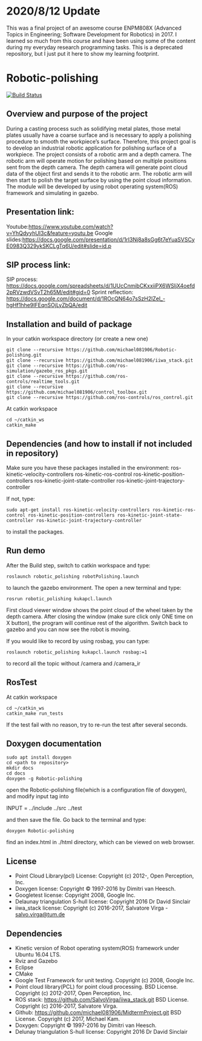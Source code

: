 # 2020/8/12 Update
This was a final project of an awesome course ENPM808X (Advanced Topics in Engineering; Software Development for Robotics) in 2017. I learned so much from this course and have been using some of the content during my everyday research programming tasks. This is a deprecated repository, but I just put it here to show my learning footprint.   

# Robotic-polishing
[![Build Status](https://travis-ci.org/michael081906/Robotic-polishing.svg?branch=master)](https://travis-ci.org/michael081906/Robotic-polishing)

## Overview and purpose of the project 

During a casting process such as solidifying metal plates, those metal plates usually have a coarse surface and is necessary to apply a polishing procedure to smooth the workpiece’s surface. Therefore, this project goal is to develop an industrial robotic application for polishing surface of a workpiece. The project consists of a robotic arm and a depth camera. The robotic arm will operate motion for polishing based on multiple positions sent from the depth camera. The depth camera will generate point cloud data of the object first and sends it to the robotic arm. The robotic arm will then start to polish the target surface by using the point cloud information. The module will be developed by using robot operating system(ROS) framework and simulating in gazebo.

## Presentation link:

Youtube:https://www.youtube.com/watch?v=YhQdyyhUI3c&feature=youtu.be
Google slides:https://docs.google.com/presentation/d/1rI3Nj8a8sGg6t7eYuaSVSCyE0983Q329ykSKCLgTq6U/edit#slide=id.p

## SIP process link:

SIP process: https://docs.google.com/spreadsheets/d/1UUcCnmibCKxxiiPX6WSljX4oefd2pRVzwdVSvT2h65M/edit#gid=0
Sprint reflection: https://docs.google.com/document/d/1ROcQN64o7sSzH2lZel_-hgHf1hhe9IFEqnSOjLyZbQA/edit

## Installation and build of package

In your catkin workspace directory (or create a new one)
```
git clone --recursive https://github.com/michael081906/Robotic-polishing.git
git clone --recursive https://github.com/michael081906/iiwa_stack.git
git clone --recursive https://github.com/ros-simulation/gazebo_ros_pkgs.git
git clone --recursive https://github.com/ros-controls/realtime_tools.git
git clone --recursive https://github.com/michael081906/control_toolbox.git
git clone --recursive https://github.com/ros-controls/ros_control.git
```
At catkin workspace 
```
cd ~/catkin_ws
catkin_make 
```

## Dependencies (and how to install if not included in repository)

Make sure you have these packages installed in the environment:
ros-kinetic-velocity-controllers
ros-kinetic-ros-control
ros-kinetic-position-controllers
ros-kinetic-joint-state-controller
ros-kinetic-joint-trajectory-controller

If not, type:

```
sudo apt-get install ros-kinetic-velocity-controllers ros-kinetic-ros-control ros-kinetic-position-controllers ros-kinetic-joint-state-controller ros-kinetic-joint-trajectory-controller
```
to install the packages.

## Run demo

After the Build step, switch to  catkin workspace and type:
```
roslaunch robotic_polishing robotPolishing.launch
```
to launch the gazebo environment. The open a new terminal and type:
```
rosrun robotic_polishing kukapcl.launch
```

First cloud viewer window shows the point cloud of the wheel taken by the depth camera. After closing the window (make sure click only ONE time on X button), the program will continue rest of the algorithm. Switch back to gazebo and you can now see the robot is moving.

If you would like to record by using rosbag, you can type:
```
roslaunch robotic_polishing kukapcl.launch rosbag:=1
```
to record all the topic without /camera and /camera_ir

## RosTest

At catkin workspace 
```
cd ~/catkin_ws
catkin_make run_tests
```
If the test fail with no reason, try to re-run the test after several seconds.
 
## Doxygen documentation
```
sudo apt install doxygen
cd <path to repository>
mkdir docs
cd docs
doxygen -g Robotic-polishing
```
open the Robotic-polishing file(which is a configuration file of doxygen), and modify input tag into

INPUT                  = ../include ../src ../test

and then save the file. Go back to the terminal and type:
```
doxygen Robotic-polishing
```
find an index.html in ./html directory, which can be viewed on web browser.


## License 

- Point Cloud Library(pcl) License: Copyright (c) 2012-, Open Perception, Inc.
- Doxygen license: Copyright © 1997-2016 by Dimitri van Heesch.
- Googletest license: Copyright 2008, Google Inc.
- Delaunay triangulation S-hull license: Copyright 2016 Dr David Sinclair
- iiwa_stack license: Copyright (c) 2016-2017, Salvatore Virga - salvo.virga@tum.de


## Dependencies

- Kinetic version of Robot operating system(ROS) framework under Ubuntu 16.04 LTS.  
- Rviz and Gazebo
- Eclipse
- CMake
- Google Test Framework for unit testing. Copyright (c) 2008, Google Inc.
- Point cloud library(PCL) for point cloud processing. BSD License. Copyright (c) 2012-2017, Open Perception, Inc.
- ROS stack: https://github.com/SalvoVirga/iiwa_stack.git BSD License. Copyright (c) 2016-2017, Salvatore Virga.
- Github: https://github.com/michael081906/MidtermProject.git BSD License. Copyright (c) 2017, Michael Kam.
- Doxygen: Copyright © 1997-2016 by Dimitri van Heesch.
- Delunay triangulation S-hull license: Copyright 2016 Dr David Sinclair


